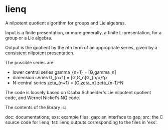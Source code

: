 # lienq
A nilpotent quotient algorithm for groups and Lie algebras.

Input is a finite presentation, or more generally, a finite L-presentation, for a group or a Lie algebra.

Output is the quotient by the *n*th term of an appropriate series, given by a consistent nilpotent presentation.

The possible series are:
* lower central series gamma_{n+1} = [G,gamma_n]
* dimension series G_{n+1} = [G,G_n]G_{n/p}^p
* N-central series zeta_{n+1} = [G,zeta_n] zeta_{n-1}^N

The code is loosely based on Csaba Schneider's Lie nilpotent quotient code, and Wernel Nickel's NQ code.

The contents of the library is:

doc: documentations;
exs: example files;
gap: an interface to gap;
src: the C source code for lienq;
tst: lienq outputs corresponding to the files in 'exs'.
